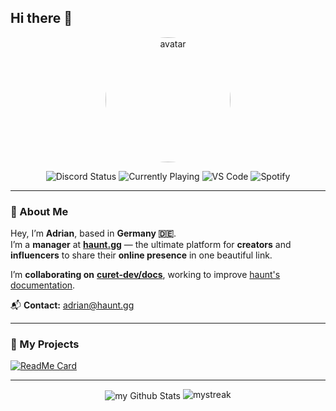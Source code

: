 ## Hi there 👋

<p align="center">
  <img src="https://r2.haunt.gg/avatar/3f7fd6a8-9ec0-4bdd-a319-bbc9df0bd9ea.jpeg" alt="avatar" width="200" style="border-radius: 50%;" />
</p>
<p align="center">
  <img src="https://api.statusbadges.me/badge/status/864135836727508994?simple=true" alt="Discord Status" />
  <img src="https://api.statusbadges.me/badge/playing/864135836727508994?simple=true" alt="Currently Playing" />
  <img src="https://api.statusbadges.me/badge/vscode/864135836727508994?simple=true" alt="VS Code" />
  <img src="https://api.statusbadges.me/badge/spotify/864135836727508994?simple=true" alt="Spotify" />
</p>

--- 

### 👋 About Me
Hey, I’m **Adrian**, based in **Germany 🇩🇪**.  
I’m a **manager** at **[haunt.gg](https://haunt.gg)** — the ultimate platform for **creators** and **influencers** to share their **online presence** in one beautiful link.

I’m **collaborating on** [**curet-dev/docs**](https://github.com/curet-dev/docs), working to improve [haunt's documentation](https://help.haunt.gg).

📬 **Contact:** [adrian@haunt.gg](mailto:adrian@haunt.gg)

---

### 🚀 My Projects
[![ReadMe Card](https://github-readme-stats.vercel.app/api/pin/?username=curet-dev&repo=docs)](https://github.com/curet-dev/docs)

---

<p align="center">
<img align="center" src="https://github-readme-stats.vercel.app/api?username=xapnat&include_all_commits=true&count_private=false&show_icons=true&line_height=25&title_color=2B5BBD&icon_color=1124BB&text_color=A1A1A1&bg_color=0,000000,130F40" alt="my Github Stats"/>       
  <img src="https://github-readme-streak-stats.herokuapp.com/?user=xapnat&theme=tokyonight" alt="mystreak"/>
</p>





